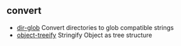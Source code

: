 ## convert

- [dir-glob](https://github.com/kevva/dir-glob) Convert directories to glob compatible strings
- [object-treeify](https://github.com/blackflux/object-treeify) Stringify Object as tree structure